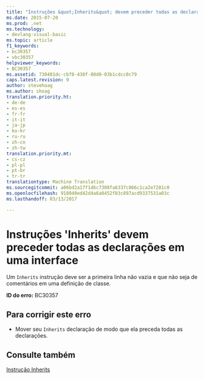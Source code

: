 ```yaml
---
title: "Instruções &quot;Inherits&quot; devem preceder todas as declarações em uma interface | Documentos do Microsoft"
ms.date: 2015-07-20
ms.prod: .net
ms.technology:
- devlang-visual-basic
ms.topic: article
f1_keywords:
- bc30357
- vbc30357
helpviewer_keywords:
- BC30357
ms.assetid: 730481dc-cbf8-430f-80d0-03b1cdcc0c79
caps.latest.revision: 9
author: stevehoag
ms.author: shoag
translation.priority.ht:
- de-de
- es-es
- fr-fr
- it-it
- ja-jp
- ko-kr
- ru-ru
- zh-cn
- zh-tw
translation.priority.mt:
- cs-cz
- pl-pl
- pt-br
- tr-tr
translationtype: Machine Translation
ms.sourcegitcommit: a06bd2a17f1d6c7308fa6337c866c1ca2e7281c0
ms.openlocfilehash: 918040ed42d4a6a0452f83c897acd9337531a03c
ms.lasthandoff: 03/13/2017

---
```

# <a name="39inherits39-statements-must-precede-all-declarations-in-an-interface"></a>Instruções 'Inherits' devem preceder todas as declarações em uma interface
Um `Inherits` instrução deve ser a primeira linha não vazia e que não seja de comentários em uma definição de classe.  
  
 **ID do erro:** BC30357  
  
## <a name="to-correct-this-error"></a>Para corrigir este erro  
  
-   Mover seu `Inherits` declaração de modo que ela preceda todas as declarações.  
  
## <a name="see-also"></a>Consulte também  
 [Instrução Inherits](../../visual-basic/language-reference/statements/inherits-statement.md)
